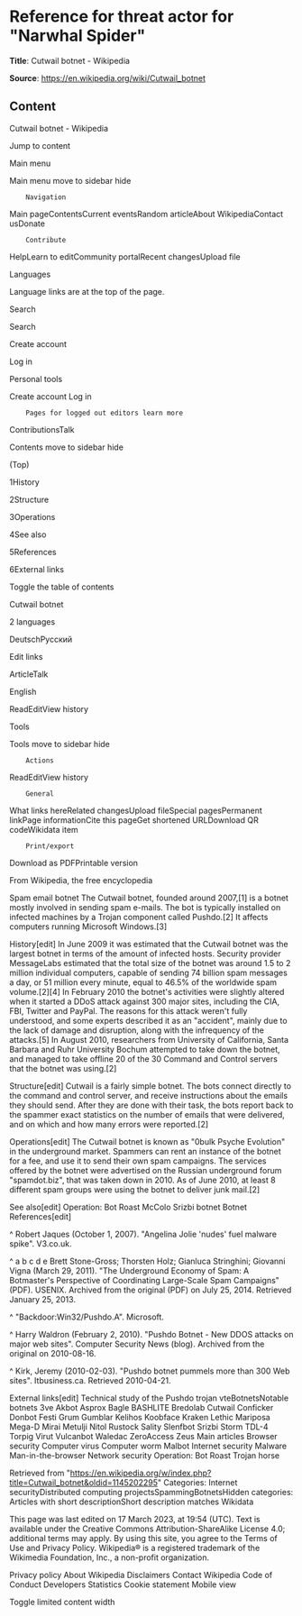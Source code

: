 # Reference for threat actor for "Narwhal Spider"

**Title**: Cutwail botnet - Wikipedia

**Source**: https://en.wikipedia.org/wiki/Cutwail_botnet

## Content




Cutwail botnet - Wikipedia


























Jump to content







Main menu





Main menu
move to sidebar
hide



		Navigation
	


Main pageContentsCurrent eventsRandom articleAbout WikipediaContact usDonate





		Contribute
	


HelpLearn to editCommunity portalRecent changesUpload file





Languages

Language links are at the top of the page.



















Search











Search





























Create account

Log in








Personal tools





 Create account Log in





		Pages for logged out editors learn more



ContributionsTalk




























Contents
move to sidebar
hide




(Top)





1History







2Structure







3Operations







4See also







5References







6External links

















Toggle the table of contents







Cutwail botnet



2 languages




DeutschРусский

Edit links











ArticleTalk





English

















ReadEditView history







Tools





Tools
move to sidebar
hide



		Actions
	


ReadEditView history





		General
	


What links hereRelated changesUpload fileSpecial pagesPermanent linkPage informationCite this pageGet shortened URLDownload QR codeWikidata item





		Print/export
	


Download as PDFPrintable version

























From Wikipedia, the free encyclopedia


Spam email botnet
The Cutwail botnet, founded around 2007,[1] is a botnet mostly involved in sending spam e-mails. The bot is typically installed on infected machines by a Trojan component called Pushdo.[2] It affects computers running Microsoft Windows.[3]


History[edit]
In June 2009 it was estimated that the Cutwail botnet was the largest botnet in terms of the amount of infected hosts.  Security provider MessageLabs estimated that the total size of the botnet was around 1.5 to 2 million individual computers, capable of sending 74 billion spam messages a day, or 51 million every minute, equal to 46.5% of the worldwide spam volume.[2][4]
In February 2010 the botnet's activities were slightly altered when it started a DDoS attack against 300 major sites, including the CIA, FBI, Twitter and PayPal. The reasons for this attack weren't fully understood, and some experts described it as an "accident", mainly due to the lack of damage and disruption, along with the infrequency of the attacks.[5]
In August 2010, researchers from University of California, Santa Barbara and Ruhr University Bochum attempted to take down the botnet, and managed to take offline 20 of the 30 Command and Control servers that the botnet was using.[2]

Structure[edit]
Cutwail is a fairly simple botnet. The bots connect directly to the command and control server, and receive instructions about the emails they should send. After they are done with their task, the bots report back to the spammer exact statistics on the number of emails that were delivered, and on which and how many errors were reported.[2]

Operations[edit]
The Cutwail botnet is known as "0bulk Psyche Evolution" in the underground market. Spammers can rent an instance of the botnet for a fee, and use it to send their own spam campaigns. The services offered by the botnet were advertised on the Russian underground forum "spamdot.biz", that was taken down in 2010. As of June 2010, at least 8 different spam groups were using the botnet to deliver junk mail.[2]

See also[edit]
Operation: Bot Roast
McColo
Srizbi botnet
Botnet
References[edit]


^ Robert Jaques (October 1, 2007). "Angelina Jolie 'nudes' fuel malware spike". V3.co.uk.

^ a b c d e Brett Stone-Gross; Thorsten Holz; Gianluca Stringhini; Giovanni Vigna (March 29, 2011). "The Underground Economy of Spam: A Botmaster's Perspective of Coordinating Large-Scale Spam Campaigns" (PDF). USENIX. Archived from the original (PDF) on July 25, 2014. Retrieved January 25, 2013.

^ "Backdoor:Win32/Pushdo.A". Microsoft.

^ Harry Waldron (February 2, 2010). "Pushdo Botnet - New DDOS attacks on major web sites". Computer Security News (blog). Archived from the original on 2010-08-16.

^ Kirk, Jeremy (2010-02-03). "Pushdo botnet pummels more than 300 Web sites". Itbusiness.ca. Retrieved 2010-04-21.


External links[edit]
Technical study of the Pushdo trojan
vteBotnetsNotable botnets
3ve
Akbot
Asprox
Bagle
BASHLITE
Bredolab
Cutwail
Conficker
Donbot
Festi
Grum
Gumblar
Kelihos
Koobface
Kraken
Lethic
Mariposa
Mega-D
Mirai
Metulji
Nitol
Rustock
Sality
Slenfbot
Srizbi
Storm
TDL-4
Torpig
Virut
Vulcanbot
Waledac
ZeroAccess
Zeus
Main articles
Browser security
Computer virus
Computer worm
Malbot
Internet security
Malware
Man-in-the-browser
Network security
Operation: Bot Roast
 Trojan horse





Retrieved from "https://en.wikipedia.org/w/index.php?title=Cutwail_botnet&oldid=1145202295"
Categories: Internet securityDistributed computing projectsSpammingBotnetsHidden categories: Articles with short descriptionShort description matches Wikidata






 This page was last edited on 17 March 2023, at 19:54 (UTC).
Text is available under the Creative Commons Attribution-ShareAlike License 4.0;
additional terms may apply.  By using this site, you agree to the Terms of Use and Privacy Policy. Wikipedia® is a registered trademark of the Wikimedia Foundation, Inc., a non-profit organization.


Privacy policy
About Wikipedia
Disclaimers
Contact Wikipedia
Code of Conduct
Developers
Statistics
Cookie statement
Mobile view













Toggle limited content width







